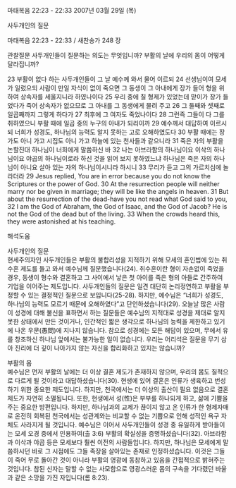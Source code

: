 마태복음 22:23 - 22:33 
2007년 03월 29일 (목)

사두개인의 질문



마태복음 22:23 - 22:33 / 새찬송가 248 장


관찰질문
사두개인들이 질문하는 의도는 무엇입니까?
부활의 날에 우리의 몸이 어떻게 달라집니까?

23 부활이 없다 하는 사두개인들이 그 날 예수께 와서 물어 이르되 24 선생님이여 모세가 일렀으되 사람이 만일 자식이 없이 죽으면 그 동생이 그 아내에게 장가 들어 형을 위하여 상속자를 세울지니라 하였나이다 25 우리 중에 칠 형제가 있었는데 맏이가 장가 들었다가 죽어 상속자가 없으므로 그 아내를 그 동생에게 물려 주고  26 그 둘째와 셋째로 일곱째까지 그렇게 하다가 27 최후에 그 여자도 죽었나이다 28 그런즉 그들이 다 그를 취하였으니 부활 때에 일곱 중의 누구의 아내가 되리이까 29 예수께서 대답하여 이르시되 너희가 성경도, 하나님의 능력도 알지 못하는 고로 오해하였도다 30 부활 때에는 장가도 아니 가고 시집도 아니 가고 하늘에 있는 천사들과 같으니라 31 죽은 자의 부활을 논할진대 하나님이 너희에게 말씀하신 바 32 나는 아브라함의 하나님이요 이삭의 하나님이요 야곱의 하나님이로라 하신 것을 읽어 보지 못하였느냐 하나님은 죽은 자의 하나님이 아니요 살아 있는 자의 하나님이시니라 하시니 33 무리가 듣고 그의 가르치심에 놀라더라 
29 Jesus replied, You are in error because you do not know the Scriptures or the power of God. 30 At the resurrection people will neither marry nor be given in marriage; they will be like the angels in heaven. 31 But about the resurrection of the dead-have you not read what God said to you, 32 I am the  God of Abraham, the God of Isaac, and the God of Jacob? He is not the God of the dead but of the living. 33 When the crowds heard this, they were astonished at his teaching.

해석도움





사두개인의 질문  
현세주의자인 사두개인들은 부활의 불합리성을 지적하기 위해 모세의 혼인법에 있는 취수혼 제도를 들고 와서 예수님께 질문했습니다(24). 취수혼이란 형이 자손없이 죽었을 경우, 동생이 형수와 결혼하고 그 사이에서 낳은 첫 아이를 죽은 형의 아들로 간주하여 기업을 이어주는 제도입니다. 사두개인들의 질문은 일견 대단히 논리정연하고 부활을 부정할 수 있는 결정적인 질문으로 보입니다(25-28). 하지만, 예수님은  “너희가 성경도, 하나님의 능력도 모르기 때문에 오해하였다”고 단언하셨습니다(29). 오늘날 많은 사람이 성경에 대해 불신을 표하면서 하는 질문들은 예수님의 지적대로 성경을 제대로 알지 못한 상태에서 만든 것이거나, 인간적인 짧은 생각으로 하나님의 능력을 제한하고 있기에 나온 우문(愚問)에 지나지 않습니다. 참으로 성경에는 모든 해답이 있으며, 무에서 유를 창조하신 하나님 앞에서는 불가능한 일이 없습니다. 우리는 어리석은 질문을 무기 삼아 진리에 더 깊이 나아가지 않는 자신을 합리화하고 있지는 않습니까? 

부활의 몸  
예수님은 먼저 부활의 날에는 더 이상 결혼 제도가 존재하지 않으며, 우리의 몸도 질적으로 다르게 될 것이라고 대답하셨습니다(30). 현생에 있어 결혼은 인류가 생육하고 번성하기 위한 중요한 제도입니다. 하지만, 천국에서는 더 이상의 출산이 필요 없음으로 결혼 제도가 자연히 소멸됩니다. 또한, 현생에서 성(性)은 부부를 하나되게 하고, 삶에 기쁨을 주는 중요한 방편입니다. 하지만, 하나님과의 교제가 끊이지 않고 온 인류가 한 형제자매로 온전히 회복된 천국에서는 성관계와는 비교할 수 없는 기쁨으로 인해 성적인 욕구 자체도 사라지게 될 것입니다. 예수님은 이어서 사두개인들이 성경 중 유일하게 받아들이는 모세 오경 중에서 인용하여(출 3:6) 부활의 확실성을 증명하셨습니다(32). 아브라함과 이삭과 야곱 등은 모세보다 훨씬 이전의 사람들입니다. 하지만, 하나님은 모세에게 말씀하시던 바로 그 시점에도 그들 족장을 살아있는 존재로 인정하셨습니다. 이것은 그들이 죽어 무로 돌아간 것이 아니라 부활의 영광에 동참하고 있음을 간접적으로 밝혀주는 것입니다. 참된 신자는 말할 수 없는 사모함으로 영광스러운 몸의 구속을 기다렸던 바울과 같은 소망을 가진 자입니다(롬 8:23).